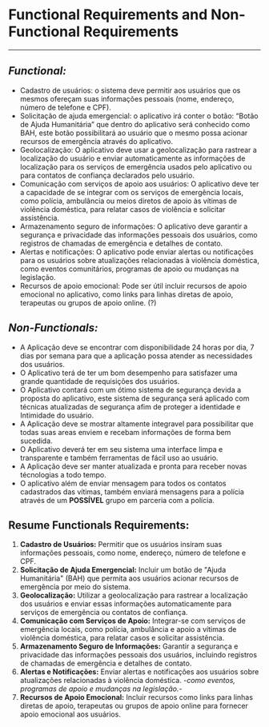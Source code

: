# Functional Requirements and Non-Functional Requirements

---

## ***Functional:***

- Cadastro de usuários: o sistema deve permitir aos usuários que os mesmos ofereçam suas informações pessoais (nome, endereço, número de telefone e CPF).
- Solicitação de ajuda emergencial: o aplicativo irá conter o botão: “Botão de Ajuda Humanitária” que dentro do aplicativo será conhecido como BAH, este botão possibilitará ao usuário que o mesmo possa acionar recursos de emergência através do aplicativo.
- Geolocalização: O aplicativo deve usar a geolocalização para rastrear a localização do usuário e enviar automaticamente as informações de localização para os serviços de emergência usados pelo aplicativo ou para contatos de confiança declarados pelo usuário.
- Comunicação com serviços de apoio aos usuários: O aplicativo deve ter a capacidade de se integrar com os serviços de emergência locais, como polícia, ambulância ou meios diretos de apoio às vítimas de violência doméstica, para relatar casos de violência e solicitar assistência.
- Armazenamento seguro de informações: O aplicativo deve garantir a segurança e privacidade das informações pessoais dos usuários, como registros de chamadas de emergência e detalhes de contato.
- Alertas e notificações: O aplicativo pode enviar alertas ou notificações para os usuários sobre atualizações relacionadas à violência doméstica, como eventos comunitários, programas de apoio ou mudanças na legislação.
- Recursos de apoio emocional: Pode ser útil incluir recursos de apoio emocional no aplicativo, como links para linhas diretas de apoio, terapeutas ou grupos de apoio online. (?)

## *Non-Functionals:*

- A Aplicação deve se encontrar com disponibilidade 24 horas por dia, 7 dias por semana para que a aplicação possa atender as necessidades dos usuários.
- O Aplicativo terá de ter um bom desempenho para satisfazer uma grande quantidade de requisições dos usuários.
- O Aplicativo contará com um ótimo sistema de segurança devida a proposta do aplicativo, este sistema de segurança será aplicado com técnicas atualizadas de segurança afim de proteger a identidade e Intimidade do usuário.
- A Aplicação deve se mostrar altamente integravel para possibilitar que todas suas areas enviem e recebam informações de forma bem sucedida.
- O Aplicativo deverá ter em seu sistema uma interface limpa e transparente e também ferramentas de fácil uso ao usuário.
- A Aplicação deve ser manter atualizada e pronta para receber novas técnologias a todo tempo.
- O aplicativo além de enviar mensagem para todos os contatos cadastrados das vítimas, também enviará mensagens para a polícia através de um **POSSÍVEL** grupo em parceria com a polícia.

## **Resume Functionals Requirements:**

1. **Cadastro de Usuários:** Permitir que os usuários insiram suas informações pessoais, como nome, endereço, número de telefone e CPF.
2. **Solicitação de Ajuda Emergencial:** Incluir um botão de "Ajuda Humanitária" (BAH) que permita aos usuários acionar recursos de emergência por meio do sistema.
3. **Geolocalização:** Utilizar a geolocalização para rastrear a localização dos usuários e enviar essas informações automaticamente para serviços de emergência ou contatos de confiança.
4. **Comunicação com Serviços de Apoio:** Integrar-se com serviços de emergência locais, como polícia, ambulância e apoio a vítimas de violência doméstica, para relatar casos e solicitar assistência.
5. **Armazenamento Seguro de Informações:** Garantir a segurança e privacidade das informações pessoais dos usuários, incluindo registros de chamadas de emergência e detalhes de contato.
6. **Alertas e Notificações:** Enviar alertas e notificações aos usuários sobre atualizações relacionadas à violência doméstica.  -*como eventos, programas de apoio e mudanças na legislação.-*
7. **Recursos de Apoio Emocional:** Incluir recursos como links para linhas diretas de apoio, terapeutas ou grupos de apoio online para fornecer apoio emocional aos usuários.